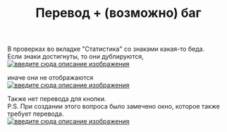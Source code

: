 ﻿---
title: "Перевод + (возможно) баг"
se.owner.user_id: 361068
se.owner.display_name: "EOF"
se.owner.link: "https://ru.meta.stackoverflow.com/users/361068/eof"
se.link: "https://ru.meta.stackoverflow.com/questions/10490/%d0%9f%d0%b5%d1%80%d0%b5%d0%b2%d0%be%d0%b4-%d0%b2%d0%be%d0%b7%d0%bc%d0%be%d0%b6%d0%bd%d0%be-%d0%b1%d0%b0%d0%b3"
se.question_id: 10490
se.post_type: question
se.score: 7
---
<p>В проверках во вкладке "Статистика" со знаками какая-то беда.<br>
Если знаки достигнуты, то они дублируются,<br>
<a href="https://i.stack.imgur.com/ondAP.png" rel="nofollow noreferrer"><img src="https://i.stack.imgur.com/ondAP.png" alt="введите сюда описание изображения"></a></p>

<p>иначе они не отображаются<br>
<a href="https://i.stack.imgur.com/r1Eik.png" rel="nofollow noreferrer"><img src="https://i.stack.imgur.com/r1Eik.png" alt="введите сюда описание изображения"></a></p>

<p>Также нет перевода для кнопки.<br>
P.S. При создании этого вопроса было замечено окно, которое также требует перевода.<br>
<a href="https://i.stack.imgur.com/G70Jk.png" rel="nofollow noreferrer"><img src="https://i.stack.imgur.com/G70Jk.png" alt="введите сюда описание изображения"></a></p>

